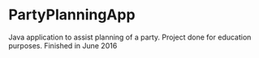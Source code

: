 # PartyPlanningApp
Java application to assist planning of a party. Project done for education purposes. Finished in June 2016

